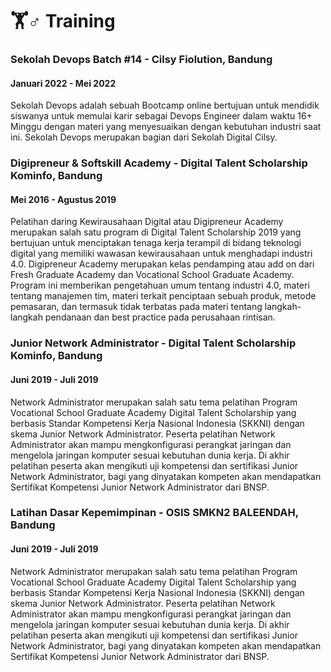 # 🏋♂ Training

### Sekolah Devops Batch #14 - Cilsy Fiolution, Bandung

#### Januari 2022 - Mei 2022

Sekolah Devops adalah sebuah Bootcamp online bertujuan untuk mendidik siswanya untuk memulai karir sebagai Devops Engineer dalam waktu 16+ Minggu dengan materi yang menyesuaikan dengan kebutuhan industri saat ini. Sekolah Devops merupakan bagian dari Sekolah Digital Cilsy.

### Digipreneur & Softskill Academy  - Digital Talent Scholarship Kominfo, Bandung

#### Mei 2016 - Agustus 2019

Pelatihan daring Kewirausahaan Digital atau Digipreneur Academy merupakan salah satu program di Digital Talent Scholarship 2019 yang bertujuan untuk menciptakan tenaga kerja terampil di bidang teknologi digital yang memiliki wawasan kewirausahaan untuk menghadapi industri 4.0. Digipreneur Academy merupakan kelas pendamping atau add on dari Fresh Graduate Academy dan Vocational School Graduate Academy. Program ini memberikan pengetahuan umum tentang industri 4.0, materi tentang manajemen tim, materi terkait penciptaan sebuah produk, metode pemasaran, dan termasuk tidak terbatas pada materi tentang langkah-langkah pendanaan dan best practice pada perusahaan rintisan.

### Junior Network Administrator - Digital Talent Scholarship Kominfo, Bandung

#### Juni 2019 - Juli 2019

Network Administrator merupakan salah satu tema pelatihan Program Vocational School Graduate Academy Digital Talent Scholarship yang berbasis Standar Kompetensi Kerja Nasional Indonesia (SKKNI) dengan skema Junior Network Administrator. Peserta pelatihan Network Administrator akan mampu mengkonfigurasi perangkat jaringan dan mengelola jaringan komputer sesuai kebutuhan dunia kerja. Di akhir pelatihan peserta akan mengikuti uji kompetensi dan sertifikasi Junior Network Administrator, bagi yang dinyatakan kompeten akan mendapatkan Sertifikat Kompetensi Junior Network Administrator dari BNSP.

### Latihan Dasar Kepemimpinan - OSIS SMKN2 BALEENDAH, Bandung

#### Juni 2019 - Juli 2019

Network Administrator merupakan salah satu tema pelatihan Program Vocational School Graduate Academy Digital Talent Scholarship yang berbasis Standar Kompetensi Kerja Nasional Indonesia (SKKNI) dengan skema Junior Network Administrator. Peserta pelatihan Network Administrator akan mampu mengkonfigurasi perangkat jaringan dan mengelola jaringan komputer sesuai kebutuhan dunia kerja. Di akhir pelatihan peserta akan mengikuti uji kompetensi dan sertifikasi Junior Network Administrator, bagi yang dinyatakan kompeten akan mendapatkan Sertifikat Kompetensi Junior Network Administrator dari BNSP.
